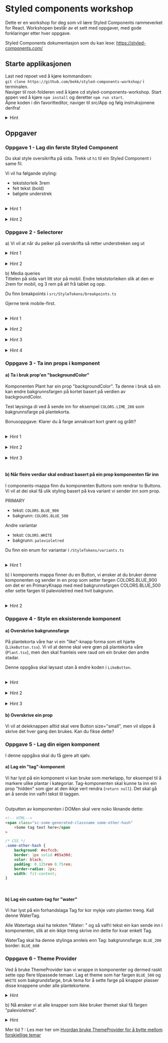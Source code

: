 # Styled components workshop

Dette er en workshop for deg som vil lære Styled Components rammeverket for React. Workshopen består av et sett med oppgaver, med gode forklaringer etter hver oppgave.

Styled Components dokumentasjon som du kan lese: https://styled-components.com/

## Starte applikasjonen

Last ned repoet ved å kjøre kommandoen:  
 `git clone https://github.com/bekk/styled-components-workshop/` i terminalen.  
Naviger til root-folderen ved å kjøre cd styled-components-workshop.
Start appen ved å kjøre `npm install` og deretter `npm run start`.  
Åpne koden i din favoritteditor, naviger til src/App og følg instruksjonene derifra!

<details>
<summary>Hint</summary>

</details>

## Oppgaver

### Oppgave 1 - Lag din første Styled Component

Du skal style oversikrifta på sida. Trekk ut `h1` til ein Styled Component i same fil.

Vi vil ha følgande styling:

-   tekststorleik 3rem
-   feit tekst (bold)
-   bølgete understrek

<br>
<details>
<summary>Hint 1</summary>

For å style understrek sjå: [text-decoration-style](https://developer.mozilla.org/en-US/docs/Web/CSS/text-decoration-style)

</details>

<br>
<details>
<summary>Hint 2</summary>

```
styled.h1`
  // styling her

`;
```

</details>

### Oppgave 2 - Selectorer

a) Vi vil at når du peiker på overskrifta så retter understreken seg ut

<details>
<summary>Hint 1</summary>

I styled-components kan du nøste css-selectorar. Nøstinga i Styled components er veldig lik den i rammeverket [SCSS/Sass](https://sass-lang.com/guide) for dei som kjenner til det.

Døme:  
Vi har følgjande JSX-layout i ein komponent:

```
<Container className="sc-container">
  <p>Vi vil at denne teksten skal bli raud</p>
  Denne teksten skal framleis vere svart.
</Container>
```

For å få få raud tekst på `p`-elementet kan vi gjere slik:

```
const Container = styled.div`
  color: black;

  p {
    color: red;
  }
`;
```

Med rein CSS ville dette sett slik ut:

```
div {
  color: black;
}

div p {
  color: red;
}
```

<br>

Nokre fordelar med at ein kan nøste selectorar i styled components:

-   Du slepp repetere selectorar
-   Det er lett å samle ulike tilstandar for ein komponent på same stad
-   Du kan manipulere innhaldet i komponentar du ikkje har laga sjølv

</details>

<br>
<details>
<summary>Hint 2</summary>

Nøsting fungerer også på pseudo-selektorar som :hover :first-child og :not().

Vi bruker teiknet `&` for å referere til gjeldande komponent

```
`
  &:hover {
    // Rett ut understrek
  }
`
```

</details>

b) Media queries  
Tittelen på sida vart litt stor på mobil. Endre tekststorleiken slik at den er 2rem for mobil, og 3 rem på alt frå tablet og opp.

Du finn breakpoints i `src/StyleTokens/breakpoints.ts`

Gjerne tenk mobile-first.

<br>
<details>
<summary>Hint 1</summary>

Styled components gjer det ikkje berre mogleg å nøste selectorar, men også [media queries](https://developer.mozilla.org/en-US/docs/Web/CSS/Media_Queries/Using_media_queries). Vi vil setje eigen styling for alle skjermar med ei breidd større enn storleiken til ein tablet.

</details>

<br>
<details>
<summary>Hint 2</summary>
Ein media query som ser på skjermstorleik kan sjå slik ut:

```
@media (min-width: 40rem) {
  // some styling here
}
```

</details>

<br>
<details>
<summary>Hint 3</summary>
Styled components er basert på [template strings](https://developer.mozilla.org/en-US/docs/Web/JavaScript/Reference/Template_literals). Desse er notert med backticks (``). Template strings gjer at du kan veksle mellom å skrive "css" (tekststrengar) og JavaScript/TypeScript.

For å veksle mellom css og typescript bruker du `${}` inne i template stringen.

Dette gjer at du kan bruke dei forhandsdefinerte breakpointsa vi har laga inne i stylinga di.

</details>

<br>
<details>
<summary>Hint 4</summary>
Sidan vi kan blande inn TypeScript i koden vår har vi juksa litt og laga klart nokre konstantar for "tabletAndUp" og 
`tabletAndUp` og `desktopAndUp`. Desse er alias for `@media (min-width: ${someBreakpointValue})`.

For å bruke desse brukar du `tabletAndUp` på same måte som du ville brukt ein selector:

```
// inne i template string

  tabletAndUp {
    // some styling here
  }

```

Fordelen med dette er at det trengst litt mindre tenking for å lese at denne stylinga gjeld for tablet'ar og større skjermar enn det gjer å lese det same frå `@media (min-width: ${BREAKPOINTS.TABLET})`.

</details>

### Oppgave 3 - Ta inn props i komponent

#### a) Ta i bruk prop'en "backgroundColor"

Komponenten Plant har ein prop "backgroundColor". Ta denne i bruk så ein kan endre bakgrunnsfargen på kortet basert på verdien av backgroundColor.

Test løysinga di ved å sende inn for eksempel `COLORS.LIME_200` som bakgrunnsfarge på plantekorta.

Bonusoppgave: Klarer du å farge annakvart kort grønt og grått?

<br>
<details>
<summary>Hint 1</summary>

For å kunne bruke verdien av backgroundColor må den sendast vidare frå `Plant` til `Card`. Dette gjer vi på same måte som med props i vanlege React-komponentar.

</details>

<br>
<details>
<summary>Hint 2</summary>
Når vi sendar `backgroundColor` inn i `Card`-elementet i JSX vil editoren vår klage over at den ikkje er ein gyldig prop.

Sidan vi bruker TypeScript må vi definere forma på `props`-objektet til den styla komponenten.

Det kan for eksempel sjå slik ut:

```
styled.div<{someProp: SomeType, anotherProp: AnotherType}>`
  // styling here
`
```

</details>

<br>
<details>
<summary>Hint 3</summary>
Vi har sendt backgroundColor inn i komponenten og definert typen av den – men korleis får vi eigentleg tak i sjølve verdien av props?

`{someProp: SomeType, anotherProp: AnotherType}`-objektet frå hint 2 heiter eigentleg "props". For å hente ut `someProp` gjer vi slik inne i template stringen:

```
  someCSSProperty: ${props => props.someProp};
```

</details>

<br>

#### b) Når fleire verdiar skal endrast basert på ein prop komponenten får inn

I components-mappa finn du komponenten Buttons som rendrar to Buttons. Vi vil at dei skal få ulik styling basert på kva variant vi sender inn som prop.

PRIMARY

-   tekst: `COLORS.BLUE_900`
-   bakgrunn: `COLORS.BLUE_500`

Andre variantar

-   tekst: `COLORS.WHITE`
-   bakgrunn: `palevioletred`

Du finn ein enum for variantar i `/StyleTokens/variants.ts`

<br>
<details>
<summary>Hint 1</summary>
I staden for å sende inn ein prop for tekst og ein for bakgrunn kan vi styre kva som skal visast basert på verdien til ein variant-prop.

Slik som i oppgåve 2a må vi sende inn ein prop til Button, definere type for den og hente den ut med `${props => props.propName}`. Du vel sjølv kva du vil kalle propen.

</details>

b) I komponents mappa finner du en Button, vi ønsker at du bruker denne komponenten og sender in en prop som setter fargen COLORS.BLUE_900 om det er en PrimaryKnapp med med bakgrunnsfargen COLORS.BLUE_500 eller sette fargen til palevioletred med hvit bakgrunn.

<br>
<details>
<summary>Hint 2</summary>

Sidan vi skal ha lik styling for alle andre variantar enn PRIMARY kan vi bruke ein [ternary operator](https://developer.mozilla.org/en-US/docs/Web/JavaScript/Reference/Operators/Conditional_Operator) til å velje kva farge som skal brukast, basert på verdien til prop-en du sendte inn til Button.

</details>

### Oppgave 4 - Style en eksisterende komponent

#### a) Overskrive bakgrunnsfarge

På plantekorta våre har vi ein "like"-knapp forma som eit hjarte (`LikeButton.tsx`). Vi vil at denne skal vere grøn på plantekorta våre (`Plant.tsx`), men den skal framleis vere raud om ein bruker den andre stadar.

Denne oppgåva skal løysast utan å endre koden i `LikeButton`.

<br>
<details>
<summary>Hint</summary>
Lag ein styled component som wrappar `LikeButton`
</details>

<br>
<details>
<summary>Hint 2</summary>

`styled.div` er ein forenkla måte å skrive `styled('div')` på. 'div' representerar html-elementet div slik <div> gjer det i JSX.

</details>

<br>
<details>
<summary>Hint 3</summary>

```
import Component from 'componentLocation/component'

const SomeComponent = styled(Component)`
  // styling here
`;
```

(Hugs at du må bytte ut den "ustyla" komponenten med den nye du har laga)

</details>

#### b) Overskrive ein prop

Vi vil at deleknappen alltid skal vere Button size="small", men vil slippe å skrive det hver gang den brukes. Kan du fikse dette?

### Oppgave 5 - Lag din eigen komponent

I denne oppgåva skal du få gjere alt sjølv.

#### a) Lag ein "tag"-komponent

Vi har lyst på ein komponent vi kan bruke som merkelapp, for eksempel til å markere ulike plantar i kategoriar. Tag-komponenten skal kunne ta inn ein prop "hidden" som gjer at den ikkje vert rendra (`return null`). Det skal gå an å sende inn valfri tekst til taggen.

<br>
Outputten av komponenten i DOMen skal vere noko liknande dette:

```html
<!-- HTML-->
<span class="sc-some-generated-classname some-other-hash"
    >Some tag text here</span
>
```

```css
/* CSS */
.some-other-hash {
    background: #ecfccb;
    border: 1px solid #65a30d;
    color: black;
    padding: 0.125rem 0.75rem;
    border-radius: 2px;
    width: fit-content;
}
```

<br>

#### b) Lag ein custom-tag for "water"

Vi har lyst på ein forhandslaga Tag for kor mykje vatn planten treng. Kall denne WaterTag.

Alle Watertags skal ha teksten "Water: " og så valfri tekst ein kan sende inn i komponenten, slik at ein ikkje treng skrive inn dette for kvar enkelt Tag.

WaterTag skal ha denne stylinga annleis enn Tag:
bakgrunnsfarge: `BLUE_200`  
border: `BLUE_600`

### Oppgave 6 - Theme Provider

Ved å bruke ThemeProvider kan vi wrappe in komponenter og dermed raskt sette opp flere tilpassede temaer.
Lag et theme som har fargen `BLUE_500` og `WHITE` som bakgrundsfarge, bruk tema for å sette farge på knapper plasser disse knappene under alle plantekortene.

 <details>
<summary>Hint</summary>

Ta i bruk en ThemeProvider rundt knappen

```
<ThemeProvider></ThemeProvider>

```

</details>

b) Nå ønsker vi at alle knapper som ikke bruker themet skal få fargen "palevioletred".

<details>
<summary>Hint</summary>

Ta i bruk `defaultProps` på knappen.

</details>

Mer tid ? : Les mer her om [Hvordan bruke ThemeProvider for å bytte mellom forskjellige temar](https://blog.logrocket.com/build-react-theme-switcher-app-styled-components/)
